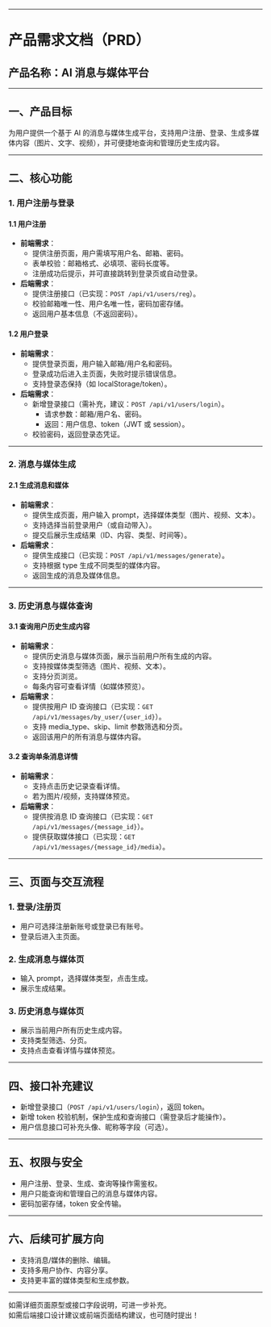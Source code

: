 

---

# 产品需求文档（PRD）  
## 产品名称：AI 消息与媒体平台

---

## 一、产品目标

为用户提供一个基于 AI 的消息与媒体生成平台，支持用户注册、登录、生成多媒体内容（图片、文字、视频），并可便捷地查询和管理历史生成内容。

---

## 二、核心功能

### 1. 用户注册与登录

#### 1.1 用户注册
- **前端需求**：
  - 提供注册页面，用户需填写用户名、邮箱、密码。
  - 表单校验：邮箱格式、必填项、密码长度等。
  - 注册成功后提示，并可直接跳转到登录页或自动登录。
- **后端需求**：
  - 提供注册接口（已实现：`POST /api/v1/users/reg`）。
  - 校验邮箱唯一性、用户名唯一性，密码加密存储。
  - 返回用户基本信息（不返回密码）。

#### 1.2 用户登录
- **前端需求**：
  - 提供登录页面，用户输入邮箱/用户名和密码。
  - 登录成功后进入主页面，失败时提示错误信息。
  - 支持登录态保持（如 localStorage/token）。
- **后端需求**：
  - 新增登录接口（需补充，建议：`POST /api/v1/users/login`）。
    - 请求参数：邮箱/用户名、密码。
    - 返回：用户信息、token（JWT 或 session）。
  - 校验密码，返回登录态凭证。

---

### 2. 消息与媒体生成

#### 2.1 生成消息和媒体
- **前端需求**：
  - 提供生成页面，用户输入 prompt，选择媒体类型（图片、视频、文本）。
  - 支持选择当前登录用户（或自动带入）。
  - 提交后展示生成结果（ID、内容、类型、时间等）。
- **后端需求**：
  - 提供生成接口（已实现：`POST /api/v1/messages/generate`）。
  - 支持根据 type 生成不同类型的媒体内容。
  - 返回生成的消息及媒体信息。

---

### 3. 历史消息与媒体查询

#### 3.1 查询用户历史生成内容
- **前端需求**：
  - 提供历史消息与媒体页面，展示当前用户所有生成的内容。
  - 支持按媒体类型筛选（图片、视频、文本）。
  - 支持分页浏览。
  - 每条内容可查看详情（如媒体预览）。
- **后端需求**：
  - 提供按用户 ID 查询接口（已实现：`GET /api/v1/messages/by_user/{user_id}`）。
  - 支持 media_type、skip、limit 参数筛选和分页。
  - 返回该用户的所有消息与媒体内容。

#### 3.2 查询单条消息详情
- **前端需求**：
  - 支持点击历史记录查看详情。
  - 若为图片/视频，支持媒体预览。
- **后端需求**：
  - 提供按消息 ID 查询接口（已实现：`GET /api/v1/messages/{message_id}`）。
  - 提供获取媒体接口（已实现：`GET /api/v1/messages/{message_id}/media`）。

---

## 三、页面与交互流程

### 1. 登录/注册页
- 用户可选择注册新账号或登录已有账号。
- 登录后进入主页面。

### 2. 生成消息与媒体页
- 输入 prompt，选择媒体类型，点击生成。
- 展示生成结果。

### 3. 历史消息与媒体页
- 展示当前用户所有历史生成内容。
- 支持类型筛选、分页。
- 支持点击查看详情与媒体预览。

---

## 四、接口补充建议

- 新增登录接口（`POST /api/v1/users/login`），返回 token。
- 新增 token 校验机制，保护生成和查询接口（需登录后才能操作）。
- 用户信息接口可补充头像、昵称等字段（可选）。

---

## 五、权限与安全

- 用户注册、登录、生成、查询等操作需鉴权。
- 用户只能查询和管理自己的消息与媒体内容。
- 密码加密存储，token 安全传输。

---

## 六、后续可扩展方向

- 支持消息/媒体的删除、编辑。
- 支持多用户协作、内容分享。
- 支持更丰富的媒体类型和生成参数。

---

如需详细页面原型或接口字段说明，可进一步补充。  
如需后端接口设计建议或前端页面结构建议，也可随时提出！